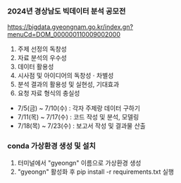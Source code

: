 ### 2024년 경상남도 빅데이터 분석 공모전 
https://bigdata.gyeongnam.go.kr/index.gn?menuCd=DOM_000000110009002000

1. 주제 선정의 독창성
2. 자료 분석의 우수성
3. 데이터 활용성
4. 시사점 및 아이디어의 독창성 $\cdot$ 차별성
5. 분석 결과의 활용성 및 실현성, 기대효과
6. 요청 자료 형식의 충실성

* 7/5(금) ~ 7/10(수) : 각자 주제랑 데이터 구하기
* 7/11(목) ~ 7/17(수) : 코드 작성 및 분석, 모델링
* 7/18(목) ~ 7/23(수) : 보고서 작성 및 결과물 산출


### conda 가상환경 생성 및 설치
1. 터미널에서 "gyeongn" 이름으로 가상환경 생성
2. "gyeongn" 활성화 후 pip install -r requirements.txt 실행
